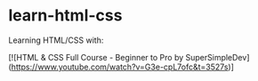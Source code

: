 # learn-html-css
Learning HTML/CSS with:

[![HTML & CSS Full Course - Beginner to Pro by SuperSimpleDev]
(https://www.youtube.com/watch?v=G3e-cpL7ofc&t=3527s)]
